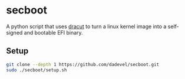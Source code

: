 # secboot

A python script that uses [dracut](https://github.com/dracutdevs/dracut) to turn a linux kernel image into a self-signed and bootable EFI binary.

## Setup

~~~ bash
git clone --depth 1 https://github.com/dadevel/secboot.git
sudo ./secboot/setup.sh
~~~

